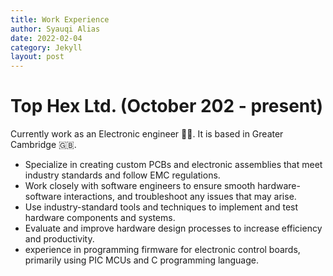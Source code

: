 ```yaml
---
title: Work Experience
author: Syauqi Alias
date: 2022-02-04
category: Jekyll
layout: post
---
```


# Top Hex Ltd. (October 202 - present)
Currently work as an Electronic engineer 🧑‍🔬. It is based in Greater Cambridge 🇬🇧.

- Specialize in creating custom PCBs and electronic assemblies that meet industry standards and follow EMC regulations. 
- Work closely with software engineers to ensure smooth hardware-software interactions, and troubleshoot any issues that may arise. 
- Use industry-standard tools and techniques to implement and test hardware components and systems. 
- Evaluate and improve hardware design processes to increase efficiency and productivity. 
- experience in programming firmware for electronic control boards, primarily using PIC MCUs and C programming language.


